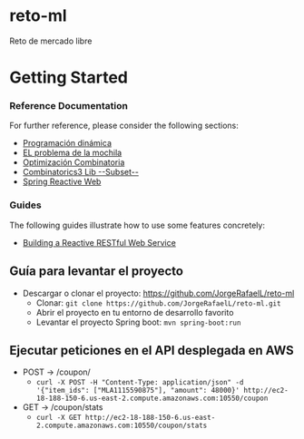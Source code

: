 # reto-ml
Reto de mercado libre

# Getting Started

### Reference Documentation

For further reference, please consider the following sections:

* [Programación dinámica](https://www.wextensible.com/temas/programacion-dinamica)
* [EL problema de la mochila](https://www.wextensible.com/temas/programacion-dinamica/mochila.html)
* [Optimización Combinatoria](https://es.wikipedia.org/wiki/Optimizaci%C3%B3n_combinatoria)
* [Combinatorics3 Lib --Subset--](https://github.com/dpaukov/combinatoricslib3)
* [Spring Reactive Web](https://docs.spring.io/spring-boot/docs/2.7.1/reference/htmlsingle/#web.reactive)

### Guides

The following guides illustrate how to use some features concretely:

* [Building a Reactive RESTful Web Service](https://spring.io/guides/gs/reactive-rest-service/)

## Guía para levantar el proyecto
* Descargar o clonar el proyecto: https://github.com/JorgeRafaelL/reto-ml
  - Clonar: ```git clone https://github.com/JorgeRafaelL/reto-ml.git```
  - Abrir el proyecto en tu entorno de desarrollo favorito
  - Levantar el proyecto Spring boot: ```mvn spring-boot:run```

## Ejecutar peticiones en el API desplegada en AWS
* POST → /coupon/
  - ```curl -X POST -H "Content-Type: application/json" -d '{"item_ids": ["MLA1115590875"], "amount": 48000}' http://ec2-18-188-150-6.us-east-2.compute.amazonaws.com:10550/coupon```
* GET → /coupon/stats
  - ```curl -X GET http://ec2-18-188-150-6.us-east-2.compute.amazonaws.com:10550/coupon/stats```

